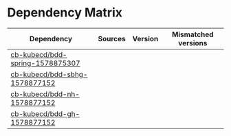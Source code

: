 # Dependency Matrix

Dependency | Sources | Version | Mismatched versions
---------- | ------- | ------- | -------------------
[cb-kubecd/bdd-spring-1578875307](https://github.com/cb-kubecd/bdd-spring-1578875307.git) |  | []() | 
[cb-kubecd/bdd-sbhg-1578877152](https://github.com/cb-kubecd/bdd-sbhg-1578877152.git) |  | []() | 
[cb-kubecd/bdd-nh-1578877152](https://github.com/cb-kubecd/bdd-nh-1578877152.git) |  | []() | 
[cb-kubecd/bdd-gh-1578877152](https://github.com/cb-kubecd/bdd-gh-1578877152.git) |  | []() | 
